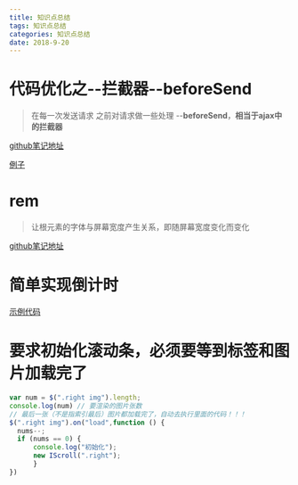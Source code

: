 ```yaml
---
title: 知识点总结
tags: 知识点总结
categories: 知识点总结
date: 2018-9-20
---
```


# 代码优化之--拦截器--beforeSend

> 在每一次发送请求 之前对请求做一些处理 --**beforeSend**，**相当于ajax中的拦截器**

[github笔记地址](https://github.com/BryantOut/pyg#42--%E4%BB%A3%E7%A0%81%E4%BC%98%E5%8C%96%E4%B9%8B--%E6%8B%A6%E6%88%AA%E5%99%A8)

[例子](https://github.com/BryantOut/pyg#49--%E5%85%B3%E4%BA%8E%E6%8B%A6%E6%88%AA%E5%99%A8)

# rem

> 让根元素的字体与屏幕宽度产生关系，即随屏幕宽度变化而变化

[github笔记地址](https://github.com/BryantOut/theMobileWeb#62--rem)

<!--more-->

# 简单实现倒计时

[示例代码](https://github.com/BryantOut/pyg#56--%E7%AE%80%E5%8D%95%E5%AE%9E%E7%8E%B0%E5%80%92%E8%AE%A1%E6%97%B6)

# 要求初始化滚动条，必须要等到标签和图片加载完了

```js
var num = $(".right img").length;
console.log(num) // 要渲染的图片张数
// 最后一张（不是指索引最后）图片都加载完了，自动去执行里面的代码！！！
$(".right img").on("load",function () {
  nums--;
  if (nums == 0) {
      console.log("初始化");
      new IScroll(".right");
      }
})
```

